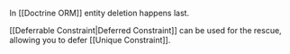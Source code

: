 In [[Doctrine ORM]] entity deletion happens last.

[[Deferrable Constraint|Deferred Constraint]] can be used for the rescue, allowing you to defer [[Unique Constraint]].
